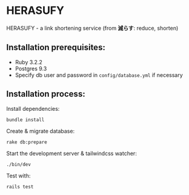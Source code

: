 # HERASUFY 

HERASUFY - a link shortening service (from **減らす**: reduce, shorten)

## Installation prerequisites:

- Ruby 3.2.2
- Postgres 9.3
- Specify db user and password in `config/database.yml` if necessary

## Installation process: 

Install dependencies: 
```
bundle install
```

Create & migrate database:
```
rake db:prepare
```

Start the development server & tailwindcss watcher:
```
./bin/dev
```

Test with:
```
rails test
```